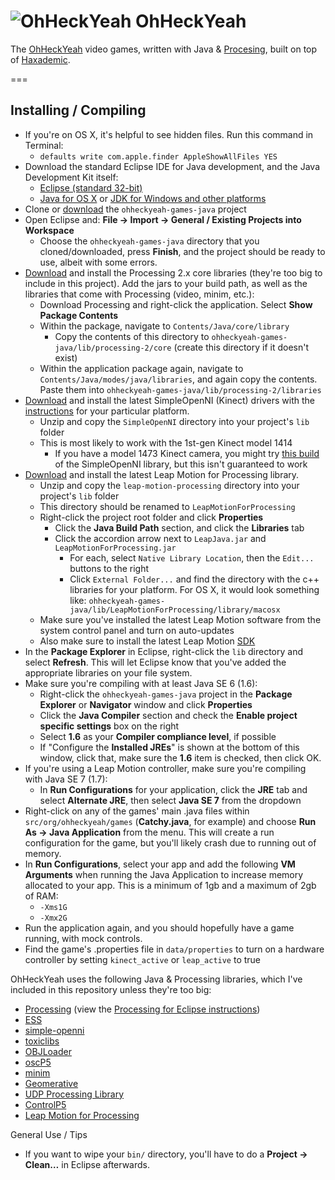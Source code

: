![OhHeckYeah](https://avatars2.githubusercontent.com/u/6227089?s=140)
OhHeckYeah
==========

The [OhHeckYeah](http://ohheckyeah.com) video games, written with Java & [Procesing](http://processing.org), built on top of [Haxademic](https://github.com/cacheflowe/haxademic/).

===

## Installing / Compiling

* If you're on OS X, it's helpful to see hidden files. Run this command in Terminal:
	* `defaults write com.apple.finder AppleShowAllFiles YES`
* Download the standard Eclipse IDE for Java development, and the Java Development Kit itself:
	* [Eclipse (standard 32-bit)](http://www.eclipse.org/)
	* [Java for OS X](http://support.apple.com/kb/DL1572) or [JDK for Windows and other platforms](http://www.oracle.com/technetwork/java/javase/downloads/index.html)
* Clone or [download](https://github.com/ohheckyeah/ohheckyeah-games-java/archive/master.zip) the `ohheckyeah-games-java` project
* Open Eclipse and: **File -> Import -> General / Existing Projects into Workspace**
	* Choose the `ohheckyeah-games-java` directory that you cloned/downloaded, press **Finish**, and the project should be ready to use, albeit with some errors.
* [Download](http://processing.org) and install the Processing 2.x core libraries (they're too big to include in this project). Add the jars to your build path, as well as the libraries that come with Processing (video, minim, etc.):
	* Download Processing and right-click the application. Select **Show Package Contents**
	* Within the package, navigate to `Contents/Java/core/library`
		* Copy the contents of this directory to `ohheckyeah-games-java/lib/processing-2/core` (create this directory if it doesn't exist)
	* Within the application package again, navigate to `Contents/Java/modes/java/libraries`, and again copy the contents. Paste them into `ohheckyeah-games-java/lib/processing-2/libraries`
* [Download](http://code.google.com/p/simple-openni/downloads/list) and install the latest SimpleOpenNI (Kinect) drivers with the [instructions](http://code.google.com/p/simple-openni/wiki/Installation) for your particular platform.
	* Unzip and copy the `SimpleOpenNI` directory into your project's `lib` folder
	* This is most likely to work with the 1st-gen Kinect model 1414
		* If you have a model 1473 Kinect camera, you might try [this build](http://intermedia.itu.dk/1473/) of the SimpleOpenNI library, but this isn't guaranteed to work
* [Download](https://github.com/voidplus/leap-motion-processing/archive/master.zip) and install the latest Leap Motion for Processing library.
	* Unzip and copy the `leap-motion-processing` directory into your project's `lib` folder
	* This directory should be renamed to `LeapMotionForProcessing`
	* Right-click the project root folder and click **Properties**
		* Click the **Java Build Path** section, and click the **Libraries** tab
		* Click the accordion arrow next to `LeapJava.jar` and `LeapMotionForProcessing.jar`
			* For each, select `Native Library Location`, then the `Edit...` buttons to the right
			* Click `External Folder...` and find the directory with the c++ libraries for your platform. For OS X, it would look something like: `ohheckyeah-games-java/lib/LeapMotionForProcessing/library/macosx`
	* Make sure you've installed the latest Leap Motion software from the system control panel and turn on auto-updates
	* Also make sure to install the latest Leap Motion [SDK](https://developer.leapmotion.com/downloads)
* In the **Package Explorer** in Eclipse, right-click the `lib` directory and select **Refresh**. This will let Eclipse know that you've added the appropriate libraries on your file system.
* Make sure you're compiling with at least Java SE 6 (1.6):
	* Right-click the `ohheckyeah-games-java` project in the **Package Explorer** or **Navigator** window and click **Properties**
	* Click the **Java Compiler** section and check the **Enable project specific settings** box on the right
	* Select **1.6** as your **Compiler compliance level**, if possible
	* If "Configure the **Installed JREs**" is shown at the bottom of this window, click that, make sure the **1.6** item is checked, then click OK.
* If you're using a Leap Motion controller, make sure you're compiling with Java SE 7 (1.7):
	* In **Run Configurations** for your application, click the **JRE** tab and select **Alternate JRE**, then select **Java SE 7** from the dropdown
* Right-click on any of the games' main .java files within `src/org/ohheckyeah/games` (**Catchy.java**, for example) and choose **Run As -> Java Application** from the menu. This will create a run configuration for the game, but you'll likely crash due to running out of memory.
* In **Run Configurations**, select your app and add the following **VM Arguments** when running the Java Application to increase memory allocated to your app. This is a minimum of 1gb and a maximum of 2gb of RAM:
	* `-Xms1G`
	* `-Xmx2G`
* Run the application again, and you should hopefully have a game running, with mock controls.
* Find the game's .properties file in `data/properties` to turn on a hardware controller by setting `kinect_active` or `leap_active` to true


OhHeckYeah uses the following Java & Processing libraries, which I've included in this repository unless they're too big:

* [Processing](http://processing.org/) (view the [Processing for Eclipse instructions](http://processing.org/learning/eclipse/))
* [ESS](http://www.tree-axis.com/Ess/)
* [simple-openni](http://code.google.com/p/simple-openni/)
* [toxiclibs](http://toxiclibs.org/)
* [OBJLoader](http://code.google.com/p/saitoobjloader/)
* [oscP5](http://www.sojamo.de/libraries/oscP5/)
* [minim](http://code.compartmental.net/tools/minim/)
* [Geomerative](http://www.ricardmarxer.com/geomerative/)
* [UDP Processing Library](http://ubaa.net/shared/processing/udp/)
* [ControlP5](http://www.sojamo.de/libraries/controlP5/)
* [Leap Motion for Processing](https://github.com/voidplus/leap-motion-processing/)

General Use / Tips

* If you want to wipe your `bin/` directory, you'll have to do a **Project -> Clean…** in Eclipse afterwards.


